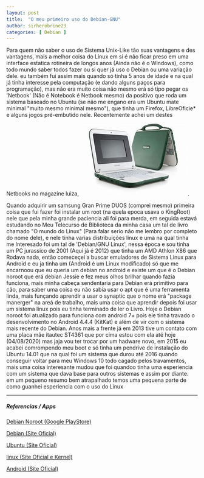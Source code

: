 ```yaml
---
layout: post
title:  "O meu primeiro uso do Debian-GNU"
author: sirherobrine23
categories: [ Debian ]
---
```


Para quem não saber o uso de Sistema Unix-Like tão suas vantagens e des vantagens, mais a melhor coisa do Linux em si é não ficar preso em uma interface estatica rotineira de longos anos (Ainda não é o Windows), como todo mundo saber todos fazer ou si quer já uso o Debian ou uma variação dele. eu também fui assim mais quando só tinha 5 anos de idade e na qual já tinha interesse pela computação (e dando alguns paços para programação), mas não era muito coisa não mesmo erá só tipo pegar os 'Netbook' (Não é Notebook é Netbook mesmo) da positivo que roda um sistema baseado no Ubuntu (se não me engano era um Ubuntu mate minimal "muito mesmo minimal mesmo"), que tinha um Firefox, LibreOficie* e alguns jogos pré-embutido nele. Recentemente achei um destes Netbooks no magazine luiza, ![Netbook Positivo Mobo S7](assets/images/velha-infancia/netbook-positivo-que-dava-para-fazer-aquecedor-de-pe.jpg).

Quando adquirir um samsung Gran Prime DUOS (comprei mesmo) primeira coisa que fui fazer foi instalar um root (na quela epoca usava o KingRoot) nele que pela minha grande paciencia ali foi para merda, em seguida estavá estudando no Meu Telecurso de Biblioteca da minha casa um tal de livro chamado "O mundo do Linux" (Para falar serio não me lembro por completo do nome dele), e nele tinha varias distribuições linux e uma na qual tinha me Interesado foi um tal de 'Debian/GNU Linux', nessa época e sou tinha um PC jurassico de 2001 (Aqui já é 2012) que tinha um AMD Athlon X86 que Rodava nada, então comeceçei a buscar emuladores de Sistema Linux para Android e eu ja tinha um (Android é um Linux modificado) só que me encarnoou que eu queria um debian no android e existe um que é o Debian noroot que erá debian Jessie e fez meus olhos brilhar quando fazia funciona, mais minha cabeça sendentaria para Debian erá primitivo para cão, para saber uma coisa eu não sabia usar o apt que é uma ferramenta linda, mais funçando aprendir a usar o synaptic que o nome erá "package manerger" na areá de trabalho, mais uma coisa que aprendir depois foi usar um sistema linux pois eu tinha terminado de ler o Livro. Hoje o Debian noroot foi atualizado para funciona com android 7+ pois ele tinha travado o desenvolvimento no Android 4.4.4 (KitKat) e além de vir com o sistema mais recente do Debian. Anos mais a frente já em 2013 tive um contato com uma placa mãe itautec ST4361 que por cima estou com ela até hoje (04/08/2020) mas jaja vou ter trocar por um hadware novo, em 2015 eu acabei comrompendo meu boot e só tinha um pendrive de instalação do Ubuntu 14.01 que na qual foi um sistema que durou até 2016 quando conseguir voltar para meu Windows 10 todo cagado pelos travamentos, mais uma coisa interesante mudou que foi quandoo tinha uma esperiencia com um sistema que dava base para outros sistemas e assim por diante. em um pequeno resumo bem atrapalhado temos uma pequena parte de como guanhei esperiencia com o uso do Linux

 <!-- que milagrosamente conseguir Rodar um tal de MacOS High Sierra no Computador com um Itel Core 2 Duos E7500 com uma placa grafica integrada, mais só fiquei alguns meses pois meu windows tinha comropido e erá um unico sistema -->

<!-- não me lebro o modelo só lembro de quando fui troca ele por um Computador mais novo fui jogar ele mais londe de mim para nunca mais ver, ainda que pude fazer com peças que tinha ganhado na epoca que era um Intel Pentium E7600* lga 775 2GB de ram e uma placa de video integrada Intel GMA4500, que foi muito boa até 2015.  -->

----
##### Referencias / Apps
[Debian Noroot (Google PlayStore)](https://play.google.com/store/apps/details?id=com.cuntubuntu)

[Debian (Site Oficial)](https://www.debian.org)

[Ubuntu (Site Oficial)](https://ubuntu.com)

[linux (Site Oficial e Kernel)](https://kernel.org)

[Android (Site Oficial)](https://www.android.com)